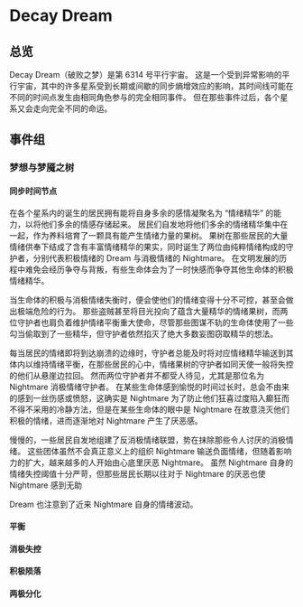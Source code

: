 # Decay Dream

## 总览
Decay Dream（破败之梦）是第 6314 号平行宇宙。
这是一个受到异常影响的平行宇宙，其中的许多星系受到长期或间歇的同步熵增效应的影响，其时间线可能在不同的时间点发生由相同角色参与的完全相同事件。
但在那些事件过后，各个星系又会走向完全不同的命运。

## 事件组

### 梦想与梦魇之树

#### 同步时间节点
在各个星系内的诞生的居民拥有能将自身多余的感情凝聚名为 “情绪精华” 的能力，以将他们多余的情感存储起来。
居民们自发地将他们多余的情绪精华集中在一起，作为养料培育了一颗具有能产生情绪力量的果树。
果树在那些居民的大量情绪供奉下结成了含有丰富情绪精华的果实，同时诞生了两位由纯粹情绪构成的守护者，分别代表积极情绪的 Dream 与消极情绪的 Nightmare。
在文明发展的历程中难免会经历争夺与背叛，有些生命体会为了一时快感而争夺其他生命体的积极情绪精华。

当生命体的积极与消极情绪失衡时，便会使他们的情绪变得十分不可控，甚至会做出极端危险的行为。
那些盗贼甚至将目光投向了蕴含大量精华的情绪果树，而两位守护者也肩负着维护情绪平衡重大使命，尽管那些图谋不轨的生命体使用了一些勾当偷取到了一些精华，但守护者依然掐灭了绝大多数妄图窃取精华的想法。

每当居民的情绪即将到达崩溃的边缘时，守护者总能及时将对应情绪精华输送到其体内以维持情绪平衡，在那些居民的心中，情绪果树的守护者如同天使一般将失控的他们从悬崖边拉回。
然而两位守护者并不都受人待见，尤其是那位名为 Nightmare 消极情绪守护者。
在某些生命体感到愉悦的时间过长时，总会不由来的感到一丝伤感或愤怒，这确实是 Nightmare 为了防止他们狂喜过度陷入癫狂而不得不采用的冷静方法，但是在某些生命体的眼中是 Nightmare 在故意浇灭他们积极的情绪，进而逐渐地对 Nightmare 产生了厌恶感。

慢慢的，一些居民自发地组建了反消极情绪联盟，势在抹除那些令人讨厌的消极情绪。
这些团体虽然不会真正意义上的组织 Nightmare 输送负面情绪，但随着影响力的扩大，越来越多的人开始由心底里厌恶 Nightmare。
虽然 Nightmare 自身的情绪失控阈值十分严苛，但那些居民长期以往对于 Nightmare 的厌恶也使 Nightmare 感到无助

Dream 也注意到了近来 Nightmare 自身的情绪波动。

#### 平衡

#### 消极失控

#### 积极陨落

#### 两极分化
